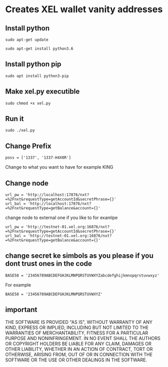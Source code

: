 # Creates XEL wallet vanity addresses

## Install python 
```
sudo apt-get update
```
```
sudo apt-get install python3.6
```
## Install python pip 

```
sudo apt install python3-pip
```
## Make xel.py executible 

```
sudo chmod +x xel.py
```

## Run it 

```
sudo ./xel.py
```

## Change Prefix 

```
poss = ['1337', '1337-H4X0R']
```
Change to what you want to have for example KING

## Change node 
```
url_pw = 'http://localhost:17876/nxt?=%2Fnxt&requestType=getAccountId&secretPhrase={}'
url_bal = 'http://localhost:17876/nxt?=%2Fnxt&requestType=getBalance&account={}'
```
change node to external one if you like to for examlpe 

```
url_pw = 'http://testnet-01.xel.org:16876/nxt?=%2Fnxt&requestType=getAccountId&secretPhrase={}'
url_bal = 'http://testnet-01.xel.org:16876/nxt?=%2Fnxt&requestType=getBalance&account={}'
```
## change secret ke simbols as you please if you dont trust ones in the code 

```
BASE58 = '23456789ABCDEFGHJKLMNPQRSTUVWXYZabcdefghijkmnopqrstuvwxyz'
```
For example

```
BASE58 = '23456789ABCDEFGHJKLMNPQRSTUVWXYZ'
```

## important 

THE SOFTWARE IS PROVIDED "AS IS", WITHOUT WARRANTY OF ANY KIND, EXPRESS OR IMPLIED, INCLUDING BUT NOT LIMITED TO THE WARRANTIES OF MERCHANTABILITY, FITNESS FOR A PARTICULAR PURPOSE AND NONINFRINGEMENT. IN NO EVENT SHALL THE AUTHORS OR COPYRIGHT HOLDERS BE LIABLE FOR ANY CLAIM, DAMAGES OR OTHER LIABILITY, WHETHER IN AN ACTION OF CONTRACT, TORT OR OTHERWISE, ARISING FROM, OUT OF OR IN CONNECTION WITH THE SOFTWARE OR THE USE OR OTHER DEALINGS IN THE SOFTWARE.
